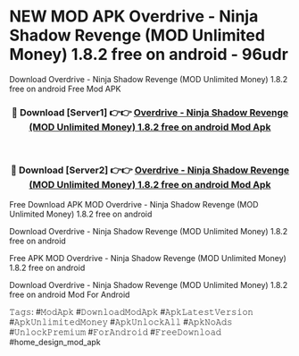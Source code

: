 # NEW MOD APK Overdrive - Ninja Shadow Revenge (MOD Unlimited Money) 1.8.2 free on android - 96udr
Download Overdrive - Ninja Shadow Revenge (MOD Unlimited Money) 1.8.2 free on android Free Mod APK

<div align="center">
<h3>🔴 Download [Server1] 👉👉 <a href="https://apk-comot.site?title=Overdrive_-_Ninja_Shadow_Revenge_(MOD_Unlimited_Money)_1.8.2_free_on_android">Overdrive - Ninja Shadow Revenge (MOD Unlimited Money) 1.8.2 free on android Mod Apk</a></h3><br>

<h3>🔴 Download [Server2] 👉👉 <a href="https://apk-comot.site?title=Overdrive_-_Ninja_Shadow_Revenge_(MOD_Unlimited_Money)_1.8.2_free_on_android">Overdrive - Ninja Shadow Revenge (MOD Unlimited Money) 1.8.2 free on android Mod Apk</a></h3>
</div>


Free Download APK MOD Overdrive - Ninja Shadow Revenge (MOD Unlimited Money) 1.8.2 free on android

Download Overdrive - Ninja Shadow Revenge (MOD Unlimited Money) 1.8.2 free on android 

Free APK MOD Overdrive - Ninja Shadow Revenge (MOD Unlimited Money) 1.8.2 free on android 

Download Overdrive - Ninja Shadow Revenge (MOD Unlimited Money) 1.8.2 free on android Mod For Android

𝚃𝚊𝚐𝚜: #𝙼𝚘𝚍𝙰𝚙𝚔 #𝙳𝚘𝚠𝚗𝚕𝚘𝚊𝚍𝙼𝚘𝚍𝙰𝚙𝚔 #𝙰𝚙𝚔𝙻𝚊𝚝𝚎𝚜𝚝𝚅𝚎𝚛𝚜𝚒𝚘𝚗 #𝙰𝚙𝚔𝚄𝚗𝚕𝚒𝚖𝚒𝚝𝚎𝚍𝙼𝚘𝚗𝚎𝚢 #𝙰𝚙𝚔𝚄𝚗𝚕𝚘𝚌𝚔𝙰𝚕𝚕 #𝙰𝚙𝚔𝙽𝚘𝙰𝚍𝚜 #𝚄𝚗𝚕𝚘𝚌𝚔𝙿𝚛𝚎𝚖𝚒𝚞𝚖 #𝙵𝚘𝚛𝙰𝚗𝚍𝚛𝚘𝚒𝚍 #𝙵𝚛𝚎𝚎𝙳𝚘𝚠𝚗𝚕𝚘𝚊𝚍 #home_design_mod_apk
